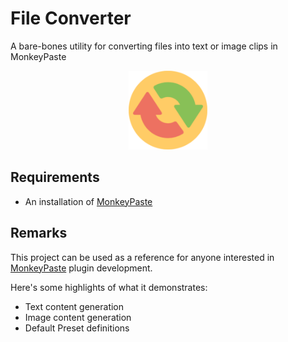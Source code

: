 # File Converter
A bare-bones utility for converting files into text or image clips in MonkeyPaste

<p style="text-align: center;"><img style="width: 25%" src="icon.png" /></p>

## Requirements
- An installation of [MonkeyPaste](https://www.monkeypaste.com/download) 
## Remarks
This project can be used as a reference for anyone interested in [MonkeyPaste](https://www.monkeypaste.com) plugin development.

Here's some highlights of what it demonstrates:
- Text content generation
- Image content generation
- Default Preset definitions
